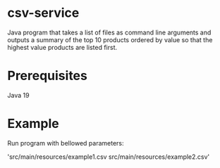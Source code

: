# csv-service

Java program that takes a list of files as command line arguments and outputs a
summary of the top 10 products ordered by value so that the highest value products are
listed first.

# Prerequisites

Java 19 

# Example 

Run program with bellowed parameters:

'src/main/resources/example1.csv src/main/resources/example2.csv'